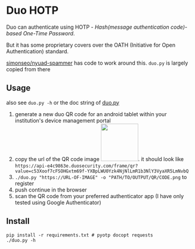 # Duo HOTP

Duo can authenticate using HOTP - _Hash(message authentication code)-based One-Time Password_.

But it has some proprietary covers over the OATH (Initiative for Open Authentication) standard.

[simonseo/nyuad-spammer](https://github.com/simonseo/nyuad-spammer/tree/master/spammer/duo) has code to work around this.
`duo.py` is largely copied from there

## Usage

also see `duo.py -h` or the doc string of [duo.py](duo.py)

1. generate a new duo QR code for an android tablet within your institution's device management portal
2. copy the url of the QR code image <img src="img/copy_qr_code.png?raw=True" width=100>. it should look like `https://api-e4c9863e.duosecurity.com/frame/qr?value=c53Xoof7cFSOHGxtm69f-YXBpLWU0Yzk4NjNlLmR1b3NlY3VyaXR5LmNvbQ`
3. `./duo.py "https://URL-OF-IMAGE" -o "PATH/TO/OUTPUT/QR/CODE.png` to register
4. push continue in the browser
5. scan the QR code from your preferred authenticator app (I have only tested using Google Authenticator)

## Install

```
pip install -r requirements.txt # pyotp docopt requests
./duo.py -h
```

